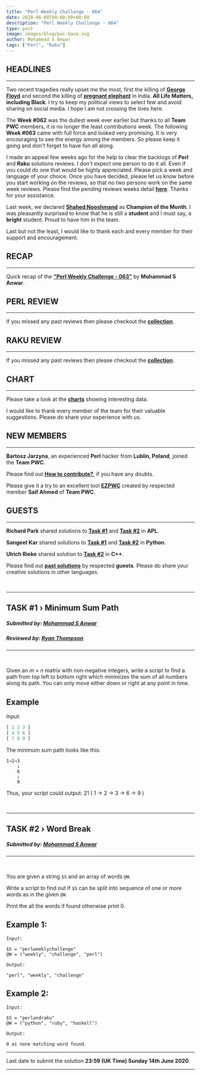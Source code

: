 ```yaml
---
title: "Perl Weekly Challenge - 064"
date: 2020-06-08T00:00:00+00:00
description: "Perl Weekly Challenge - 064"
type: post
image: images/blog/pwc-base.svg
author: Mohammad S Anwar
tags: ["Perl", "Raku"]
---
```


## HEADLINES

***

Two recent tragedies really upset me the most, first the killing of **[George Floyd](https://en.wikipedia.org/wiki/George_Floyd)** and second the killing of **[pregnant elephant](https://www.theguardian.com/world/2020/jun/05/killing-of-elephant-with-explosive-laden-fruit-causes-outrage-in-india)** in India. **All Life Matters, including Black**. I try to keep my political views to select few and avoid sharing on social media. I hope I am not crossing the lines here.

The **Week #062** was the dullest week ever earlier but thanks to all **Team PWC** members, it is no longer the least contributions week. The following **Week #063** came with full force and looked very promising. It is very encouraging to see the energy among the members. So please keep it going and don't forget to have fun all along.

I made an appeal few weeks ago for the help to clear the backlogs of **Perl** and **Raku** solutions reviews. I don't expect one person to do it all. Even if you could do one that would be highly appreciated. Please pick a week and language of your choice. Once you have decided, please let us know before you start working on the reviews, so that no two persons work on the same week reviews. Please find the pending reviews weeks detail **[here](/challenges)**. Thanks for your assistance.

Last week, we declared **[Shahed Nooshmand](/blog/meet-the-champion-2020-05)** as **Champion of the Month**. I was pleasantly surprised to know that he is still a **student** and I must say, a **bright** student. Proud to have him in the team.

Last but not the least, I would like to thank each and every member for their support and encouragement.

## RECAP

***

Quick recap of the [**"Perl Weekly Challenge - 063"**](/blog/recap-challenge-063) by **Mohammad S Anwar**.

## PERL REVIEW

***

If you missed any past reviews then please checkout the [**collection**](/p5-reviews).

## RAKU REVIEW

***

If you missed any past reviews then please checkout the [**collection**](/p6-reviews).

## CHART

***

Please take a look at the [**charts**](/chart) showing interesting data.

I would like to thank every member of the team for their valuable suggestions. Please do share your experience with us.

## NEW MEMBERS

***

**Bartosz Jarzyna**, an experienced **Perl** hacker from **Lublin, Poland**, joined the **Team PWC**.

Please find out [**How to contribute?**](/blog/how-to-contribute), if you have any doubts.

Please give it a try to an excellent tool [**EZPWC**](https://github.com/saiftynet/EZPWC) created by respected member **Saif Ahmed** of **Team PWC**.

## GUESTS

***

**Richard Park** shared solutions to [**Task #1**](https://github.com/manwar/perlweeklychallenge-club/blob/master/challenge-063/richard-park/apl/ch-1.aplf) and  [**Task #2**](https://github.com/manwar/perlweeklychallenge-club/blob/master/challenge-062/richard-park/apl/ch-2.aplf) in **APL**.

**Sangeet Kar** shared solutions to [**Task #1**](https://github.com/manwar/perlweeklychallenge-club/blob/master/challenge-063/sangeet-kar/python/ch-1.py) and [**Task #2**](https://github.com/manwar/perlweeklychallenge-club/blob/master/challenge-063/sangeet-kar/python/ch-2.py) in **Python**.

**Ulrich Rieke** shared solution to [**Task #2**](https://github.com/manwar/perlweeklychallenge-club/blob/master/challenge-063/ulrich-rieke/cpp/ch-2.cpp) in **C++**.

Please find out [**past solutions**](/blog/guest-contribution) by respected **guests**. Please do share your creative solutions in other languages.

<br>

***

## TASK #1 › Minimum Sum Path
##### **Submitted by:** [Mohammad S Anwar](http://www.manwar.org)
##### **Reviewed by:** [Ryan Thompson](https://ry.ca)

***
<br>

Given an *m* × *n* matrix with non-negative integers, write a script to find a path from top left to bottom right which minimizes the sum of all numbers along its path. You can only move either down or right at any point in time.

## Example

Input:

```perl
[ 1 2 3 ]
[ 4 5 6 ]
[ 7 8 9 ]
```

The minimum sum path looks like this:

```
1→2→3
    ↓
    6
    ↓
    9
```

Thus, your script could output: 21 ( 1 → 2 → 3 → 6 → 9 )

<br>

***

## TASK #2 › Word Break
##### **Submitted by:** [Mohammad S Anwar](http://www.manwar.org)

***
<br>

You are given a string `$S` and an array of words `@W`.

Write a script to find out if `$S` can be split into sequence of one or more words as in the given `@W`.

Print the all the words if found otherwise print 0.

## Example 1:

    Input:

    $S = "perlweeklychallenge"
    @W = ("weekly", "challenge", "perl")

    Output:

    "perl", "weekly", "challenge"

## Example 2:

    Input:

    $S = "perlandraku"
    @W = ("python", "ruby", "haskell")

    Output:

    0 as none matching word found.

***

Last date to submit the solution **23:59 (UK Time) Sunday 14th June 2020**.

***
